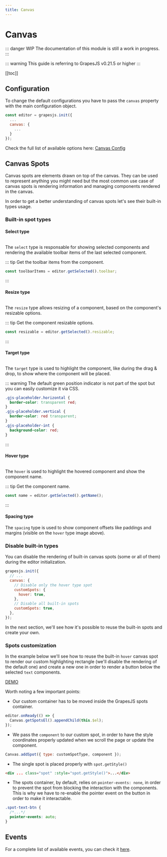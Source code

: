 ```yaml
---
title: Canvas
---
```


# Canvas

::: danger WIP
The documentation of this module is still a work in progress.
:::

::: warning
This guide is referring to GrapesJS v0.21.5 or higher
:::

[[toc]]

## Configuration

To change the default configurations you have to pass the `canvas` property with the main configuration object.

```js
const editor = grapesjs.init({
  ...
  canvas: {
    ...
  }
});
```

Check the full list of available options here: [Canvas Config](https://github.com/GrapesJS/grapesjs/blob/master/src/canvas/config/config.ts)

## Canvas Spots

Canvas spots are elements drawn on top of the canvas. They can be used to represent anything you might need but the most common use case of canvas spots is rendering information and managing components rendered in the canvas.

In order to get a better understanding of canvas spots let's see their built-in types usage.

### Built-in spot types

#### Select type

<img :src="$withBase('/canvas-spot-select.jpg')" class="img-ctr" style="max-height: 100px">

The `select` type is responsable for showing selected components and rendering the available toolbar items of the last selected component.

::: tip
Get the toolbar items from the component.

```js
const toolbarItems = editor.getSelected().toolbar;
```

:::

#### Resize type

<img :src="$withBase('/canvas-spot-resize.jpg')" class="img-ctr" style="max-height: 200px">

The `resize` type allows resizing of a component, based on the component's resizable options.

::: tip
Get the component resizable options.

```js
const resizable = editor.getSelected().resizable;
```

:::

#### Target type

<img :src="$withBase('/canvas-spot-target.jpg')" class="img-ctr" style="max-height: 200px">

The `target` type is used to highlight the component, like during the drag & drop, to show where the component will be placed.

::: warning
The default green position indicator is not part of the spot but you can easily customize it via CSS.

```css
.gjs-placeholder.horizontal {
  border-color: transparent red;
}
.gjs-placeholder.vertical {
  border-color: red transparent;
}
.gjs-placeholder-int {
  background-color: red;
}
```

:::

#### Hover type

<img :src="$withBase('/canvas-spot-hover.jpg')" class="img-ctr" style="max-height: 200px">

The `hover` is used to highlight the hovered component and show the component name.

::: tip
Get the component name.

```js
const name = editor.getSelected().getName();
```

:::

#### Spacing type

The `spacing` type is used to show component offsets like paddings and margins (visible on the `hover` type image above).

### Disable built-in types

You can disable the rendering of built-in canvas spots (some or all of them) during the editor initialization.

```js
grapesjs.init({
  // ...
  canvas: {
    // Disable only the hover type spot
    customSpots: {
      hover: true,
    },
    // Disable all built-in spots
    customSpots: true,
  },
});
```

In the next section, we'll see how it's possible to reuse the built-in spots and create your own.

### Spots customization

In the example below we'll see how to reuse the built-in `hover` canvas spot to render our custom highlighting rectangle (we'll disable the rendering of the default one) and create a new one in order to render a button below the selected `text` components.

[DEMO](https://jsfiddle.net/artur_arseniev/zdetbjsg/)

<demo-viewer value="zdetbjsg" height="500" darkcode/>

Worth noting a few important points:

- Our custom container has to be moved inside the GrapesJS spots container.

```js
editor.onReady(() => {
  Canvas.getSpotsEl().appendChild(this.$el);
});
```

- We pass the `component` to our custom spot, in order to have the style coordinates properly updated when we scroll the page or update the component.

```js
Canvas.addSpot({ type: customSpotType, component });
```

- The single spot is placed properly with `spot.getStyle()`

```html
<div ... class="spot" :style="spot.getStyle()">...</div>
```

- The spots container, by default, relies on `pointer-events: none`, in order to prevent the spot from blocking the interaction with the components. This is why we have to re-enable the pointer event on the button in order to make it interactable.

```css
.spot-text-btn {
  /*...*/
  pointer-events: auto;
}
```

<!-- Demo template, here for reference
<style>
    .spot-text-btn {
        background-color: #3b97e3;
        border: none;
        color: white;
        padding: 4px 8px;
        border-radius: 3px;
        cursor: pointer;
        position: absolute;
        left: 50%;
        bottom: 0;
        translate: -50% 120%;
        pointer-events: auto;
    }
    .spot-hover {
        border: 2px solid #d23be3;
    }
    .spot-hover-tag {
        background-color: #d23be3;
        color: white;
        padding: 4px 8px;
        position: absolute;
        left: 0;
        bottom: 0;
        translate: 0% 100%;
        white-space: nowrap;
    }
</style>

<div class="vue-app">
    <div
      v-for="spot in spots"
      v-if="isSpotToShow(spot)"
      :key="spot.id"
      :class="{spot: 1, 'spot-hover': isHoverSpot(spot) }"
      :style="spot.getStyle()"
    >
      <button
        v-if="isTextSelectedSpot(spot)"
        class="spot-text-btn" type="button" @click="onBtnAdd"
      >
        + Add
      </button>
      <span
        v-if="isHoverSpot(spot)"
        class="spot-hover-tag"
      >
        Name: {{ spot.component.getName() }}
      </span>
    </div>
</div>

<script>
  const app = new Vue({
    el: '.vue-app',
    data: { spots: [] },
    mounted() {
      const { Canvas } = editor;
      // Catch-all event for any spot update
      editor.on('canvas:spot', this.onCanvasSpot);

      // Add a new custom canvas spot for the last selected text component.
      editor.on('component:toggled', (component) => {
        // Remove all spots related to out custom type
        Canvas.removeSpots({ type: 'my-text-spot' });

        if (component === editor.getSelected() && component.is('text')) {
          Canvas.addSpot({ type: 'my-text-spot', component });
        }
      });

      editor.onReady(() => {
        editor.Canvas.getSpotsEl().appendChild(this.$el);
      });
    },
    methods: {
      onCanvasSpot() {
        this.spots = editor.Canvas.getSpots();
        console.log('onCanvasSpot', this.spots.map(s => s.id));
      },
      onBtnAdd() {
        const selected = editor.getSelected();
        const parent = selected.parent();
        if (parent) {
          parent.append(
            { type: 'text', components: 'New text component' },
            { at: selected.index() + 1 }
          )
        }
      },
      isTextSelectedSpot(spot) {
        return spot.type === 'my-text-spot';
      },
      isHoverSpot(spot) {
        return spot.type === 'hover';
      },
      isSpotToShow(spot) {
        return this.isTextSelectedSpot(spot) || this.isHoverSpot(spot);
      },
    }
  });
</script>
-->

## Events

For a complete list of available events, you can check it [here](/api/canvas.html#available-events).
